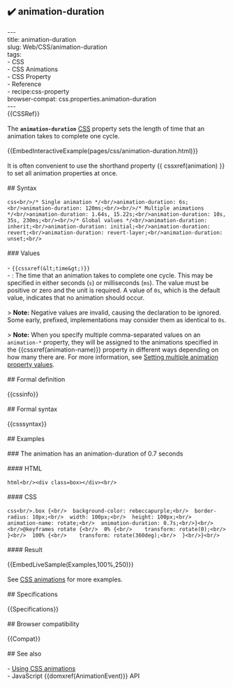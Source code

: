 ## ✔️ animation-duration 
 ---<br/>title: animation-duration<br/>slug: Web/CSS/animation-duration<br/>tags:<br/>  - CSS<br/>  - CSS Animations<br/>  - CSS Property<br/>  - Reference<br/>  - recipe:css-property<br/>browser-compat: css.properties.animation-duration<br/>---<br/>{{CSSRef}}<br/><br/>The **`animation-duration`** [CSS](/en-US/docs/Web/CSS) property sets the length of time that an animation takes to complete one cycle.<br/><br/>{{EmbedInteractiveExample(pages/css/animation-duration.html)}}<br/><br/>It is often convenient to use the shorthand property {{ cssxref(animation) }} to set all animation properties at once.<br/><br/>## Syntax<br/><br/>```css<br/>/* Single animation */<br/>animation-duration: 6s;<br/>animation-duration: 120ms;<br/><br/>/* Multiple animations */<br/>animation-duration: 1.64s, 15.22s;<br/>animation-duration: 10s, 35s, 230ms;<br/><br/>/* Global values */<br/>animation-duration: inherit;<br/>animation-duration: initial;<br/>animation-duration: revert;<br/>animation-duration: revert-layer;<br/>animation-duration: unset;<br/>```<br/><br/>### Values<br/><br/>- `{{cssxref(&lt;time&gt;)}}`<br/>  - : The time that an animation takes to complete one cycle. This may be specified in either seconds (`s`) or milliseconds (`ms`). The value must be positive or zero and the unit is required. A value of `0s`, which is the default value, indicates that no animation should occur.<br/><br/>> **Note:** Negative values are invalid, causing the declaration to be ignored. Some early, prefixed, implementations may consider them as identical to `0s`.<br/><br/>> **Note:** When you specify multiple comma-separated values on an `animation-*` property, they will be assigned to the animations specified in the {{cssxref(animation-name)}} property in different ways depending on how many there are. For more information, see [Setting multiple animation property values](/en-US/docs/Web/CSS/CSS_Animations/Using_CSS_animations#setting_multiple_animation_property_values).<br/><br/>## Formal definition<br/><br/>{{cssinfo}}<br/><br/>## Formal syntax<br/><br/>{{csssyntax}}<br/><br/>## Examples<br/><br/>### The animation has an animation-duration of 0.7 seconds<br/><br/>#### HTML<br/><br/>```html<br/><div class=box></div><br/>```<br/><br/>#### CSS<br/><br/>```css<br/>.box {<br/>  background-color: rebeccapurple;<br/>  border-radius: 10px;<br/>  width: 100px;<br/>  height: 100px;<br/>  animation-name: rotate;<br/>  animation-duration: 0.7s;<br/>}<br/><br/>@keyframes rotate {<br/>  0% {<br/>    transform: rotate(0);<br/>  }<br/>  100% {<br/>    transform: rotate(360deg);<br/>  }<br/>}<br/>```<br/><br/>#### Result<br/><br/>{{EmbedLiveSample(Examples,100%,250)}}<br/><br/>See [CSS animations](/en-US/docs/Web/CSS/CSS_Animations/Using_CSS_animations) for more examples.<br/><br/>## Specifications<br/><br/>{{Specifications}}<br/><br/>## Browser compatibility<br/><br/>{{Compat}}<br/><br/>## See also<br/><br/>- [Using CSS animations](/en-US/docs/Web/CSS/CSS_Animations/Using_CSS_animations)<br/>- JavaScript {{domxref(AnimationEvent)}} API<br/>